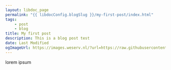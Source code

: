 ```yaml
---
layout: libdoc_page
permalink: "{{ libdocConfig.blogSlug }}/my-first-post/index.html"
tags:
    - post
    - blog
title: My first post
description: This is a blog post test
date: Last Modified
ogImageUrl: https://images.weserv.nl/?url=https://raw.githubusercontent.com/olivier3lanc/photographies/master/paysages/hiver/foret_sapins_hiver_col_pre_img_4917_size_2560x1706.webp&w=1200&h=600&fit=cover&q=30&output=webp
---
```

lorem ipsum